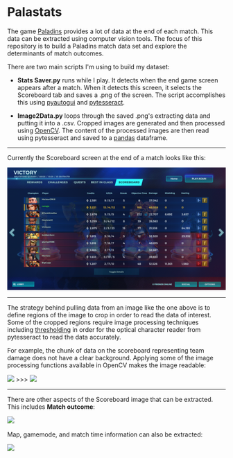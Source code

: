 # Palastats

The game [Paladins](https://www.paladins.com/) provides a lot of data at the end of each match. This data can be extracted using computer vision tools. The focus of this repository is to build a Paladins match data set and explore the determinants of match outcomes.

There are two main scripts I'm using to build my dataset:

* **Stats Saver.py** runs while I play. It detects when the end game screen appears after a match. When it detects this screen, it selects the Scoreboard tab and saves a .png of the screen. The script accomplishes this using [pyautogui](http://pyautogui.readthedocs.io/en/latest/index.html) and [pytesseract](https://github.com/madmaze/pytesseract).

* **Image2Data.py** loops through the saved .png's extracting data and putting it into a .csv. Cropped images are generated and then processed using [OpenCV](http://opencv-python-tutroals.readthedocs.io/en/latest/py_tutorials/py_tutorials.html). The content of the processed images are then read using pytesseract and saved to a [pandas](https://pandas.pydata.org/pandas-docs/stable/) dataframe. 

---

Currently the Scoreboard screen at the end of a match looks like this:

![](saved/20180622%20160110.png)

---

The strategy behind pulling data from an image like the one above is to define regions of the image to crop in order to read the data of interest. Some of the cropped regions require image processing techniques including [thresholding](https://docs.opencv.org/3.4/d7/d4d/tutorial_py_thresholding.html) in order for the optical character reader from pytesseract to read the data accurately. 

For example, the chunk of data on the scoreboard representing team damage does not have a clear background. Applying some of the image processing functions available in OpenCV makes the image readable:

![](image%stage/dmg1-1.png) >>> ![](image%stage/dmg1-2.png)

---

There are other aspects of the Scoreboard image that can be extracted. This includes **Match outcome**:

![](image%stage/outcome.png)

Map, gamemode, and match time information can also be extracted:

![](image%stage/details.png)